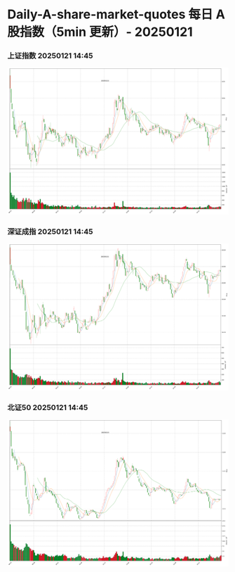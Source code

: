 
# Daily-A-share-market-quotes 每日 A 股指数（5min 更新）- 20250121

### 上证指数 20250121 14:45
![](./fig/2025/1/20250121-sh000001.png)

### 深证成指 20250121 14:45
![](./fig/2025/1/20250121-sz399001.png)

### 北证50 20250121 14:45
![](./fig/2025/1/20250121-bj899050.png)
